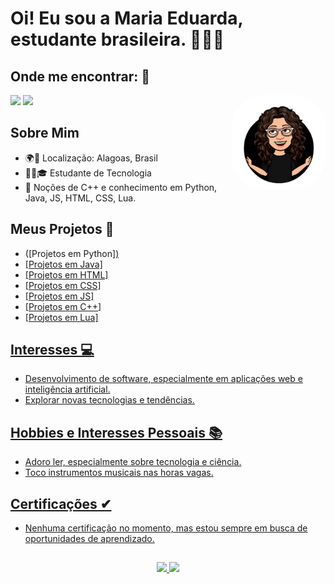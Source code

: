 # Oi! Eu sou a Maria Eduarda, estudante brasileira. 🚀🇧🇷

## Onde me encontrar: 📱
<div> 
  <a href = "mailto:mariaeduardadearaujosilva@outlook.com"><img src="https://img.shields.io/badge/Microsoft_Outlook-0078D4?style=for-the-badge&logo=microsoft-outlook&logoColor=white"></a>
  <a href="https://www.linkedin.com/in/meas" target="_blank"><img src="https://img.shields.io/badge/linkedin-%230077B5.svg?style=for-the-badge&logo=linkedin&logoColor=white"></a> 
  <img align="right" alt="MD-icon" height="150" style="border-radius:50px" src="https://github.com/MariaEduardaAraujo/mariaeduardaaraujo/blob/main/md-pic.jpg"/>
</div>

## Sobre Mim
- 🌍📍 Localização: Alagoas, Brasil
- 👩‍💻🎓 Estudante de Tecnologia
- 💼 Noções de C++ e conhecimento em Python, Java, JS, HTML, CSS, Lua.

## Meus Projetos 🚧
- ([Projetos em Python]<a href="https://github.com/MariaEduardaAraujo/Python-Projects" target="_blank">)
- [Projetos em Java]<a href="https://github.com/MariaEduardaAraujo/Java-Projects" target="_blank">
- [Projetos em HTML]<a href="https://github.com/MariaEduardaAraujo/HTML-Projects" target="_blank">
- [Projetos em CSS]<a href="https://github.com/MariaEduardaAraujo/HTML-Projects" target="_blank">
- [Projetos em JS]<a href="https://github.com/MariaEduardaAraujo/HTML-Projects/tree/main/JavaScript" target="_blank">
- [Projetos em C++]<a href="https://github.com/MariaEduardaAraujo/Cplusplus-Projects" target="_blank">
- [Projetos em Lua] <a href="https://github.com/MariaEduardaAraujo/Lua-Projects" target="_blank">

## Interesses 💻
- Desenvolvimento de software, especialmente em aplicações web e inteligência artificial.
- Explorar novas tecnologias e tendências.

## Hobbies e Interesses Pessoais 📚
- Adoro ler, especialmente sobre tecnologia e ciência.
- Toco instrumentos musicais nas horas vagas.

## Certificações ✔
- Nenhuma certificação no momento, mas estou sempre em busca de oportunidades de aprendizado.

##
<div align="center">
  <a href="https://github.com/mariaeduardaaraujo">
  <img height="150em" src="https://github-readme-stats.vercel.app/api?username=mariaeduardaaraujo&show_icons=true&theme=dark"/>
  <img height="150em" src="https://github-readme-stats.vercel.app/api/top-langs/?username=mariaeduardaaraujo&layout=compact&langs_count=7&theme=dark"/>
</div>
